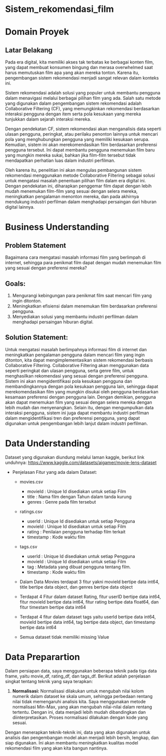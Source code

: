 # Sistem_rekomendasi_film

# Domain Proyek
## Latar Belakang
Pada era digital, kita memiliki akses tak terbatas ke berbagai konten film, yang dapat membuat konsumen bingung dan merasa overwhelmed saat harus memutuskan film apa yang akan mereka tonton. Karena itu, pengembangan sistem rekomendasi menjadi sangat relevan dalam konteks ini.

Sistem rekomendasi adalah solusi yang populer untuk membantu pengguna dalam menavigasi melalui berbagai pilihan film yang ada. Salah satu metode yang digunakan dalam pengembangan sistem rekomendasi adalah Collaborative Filtering (CF), yang memungkinkan rekomendasi berdasarkan interaksi pengguna dengan item serta pola kesukaan yang mereka tunjukkan dalam sejarah interaksi mereka.

Dengan pendekatan CF, sistem rekomendasi akan menganalisis data seperti ulasan pengguna, peringkat, atau perilaku penonton lainnya untuk mencari pola yang menghubungkan pengguna yang memiliki kesukaan serupa. Kemudian, sistem ini akan merekomendasikan film berdasarkan preferensi pengguna tersebut. Ini dapat membantu pengguna menemukan film baru yang mungkin mereka sukai, bahkan jika film-film tersebut tidak mendapatkan perhatian luas dalam industri perfilman.

Oleh karena itu, penelitian ini akan mengulas pembangunan sistem rekomendasi menggunakan metode Collaborative Filtering sebagai solusi untuk mengatasi masalah penentuan pilihan film dalam era digital ini. Dengan pendekatan ini, diharapkan penggemar film dapat dengan lebih mudah menemukan film-film yang sesuai dengan selera mereka, meningkatkan pengalaman menonton mereka, dan pada akhirnya mendukung industri perfilman dalam menghadapi persaingan dari hiburan digital lainnya.

# Business Understanding
## Problem Statement
   Bagaimana cara mengatasi masalah informasi film yang berlimpah di internet, sehingga para penikmat film dapat dengan mudah menemukan film yang sesuai dengan preferensi mereka?

## Goals:
  1. Mengurangi kebingungan para penikmat film saat mencari film yang ingin ditonton.
  2. Meningkatkan efisiensi dalam menemukan film berdasarkan preferensi pengguna.
  3. Menyediakan solusi yang membantu industri perfilman dalam menghadapi persaingan hiburan digital.

## Solution Statement:
   Untuk mengatasi masalah berlimpahnya informasi film di internet dan meningkatkan pengalaman pengguna dalam mencari film yang ingin ditonton, kita dapat mengimplementasikan sistem rekomendasi berbasis Collaborative Filtering. Collaborative Filtering akan menggunakan data seperti peringkat dan ulasan pengguna, serta genre film, untuk menghasilkan rekomendasi yang sesuai dengan preferensi pengguna. Sistem ini akan mengidentifikasi pola kesukaan pengguna dan membandingkannya dengan pola kesukaan pengguna lain, sehingga dapat merekomendasikan film yang mungkin disukai oleh pengguna berdasarkan kesamaan preferensi dengan pengguna lain. Dengan demikian, pengguna akan dapat menemukan film yang sesuai dengan selera mereka dengan lebih mudah dan menyenangkan. Selain itu, dengan mengumpulkan data interaksi pengguna, sistem ini juga dapat membantu industri perfilman dalam mengidentifikasi tren dan preferensi pengguna, yang dapat digunakan untuk pengembangan lebih lanjut dalam industri perfilman.

# Data Understanding
Dataset yang digunakan diundung melalui laman kaggle, berikut link unduhnya: https://www.kaggle.com/datasets/aigamer/movie-lens-dataset
- Penjelasan Fitur yang ada dalam Dataset:
  - movies.csv
      - movieId : Unique Id disediakan untuk setiap Film
      - title : Nama film dengan Tahun dalam tanda kurung
      - genres : Genre pada film tersebut
  - ratings.csv
      - userId : Unique Id disediakan untuk setiap Pengguna
      - movieId : Unique Id disediakan untuk setiap Film
      - rating : Penilaian pengguna terhadap film terkait
      - timestamp : Kode waktu film
  - tags.csv
      - userId : Unique Id disediakan untuk setiap Pengguna
      - movieId : Unique Id disediakan untuk setiap Film
      - tag : Metadata yang dibuat pengguna tentang film.
      - timestamp : Kode waktu film

  - Dalam Data Movies terdapat 3 fitur yakni movieId bertipe data int64, title bertipe data object, dan genres bertipe data object
  - Terdapat 4 Fitur dalam dataset Rating, fitur userID bertipe data int64, fitur movieId bertipe data int64, fitur rating bertipe data float64, dan fitur timestam bertipe data int64
  - Terdapat 4 fitur dalam dataset tags yaitu userId bertipe data int64, movieId bertipe data int64, tag bertipe data object, dan timestamp bertipe data int64
  - Semua dataset tidak memiliki missing Value

# Data Preparartion
Dalam persiapan data, saya menggunakan beberapa teknik pada tiga data frame, yaitu movie_df, rating_df, dan tags_df. Berikut adalah penjelasan singkat tentang teknik yang saya terapkan:

1. **Normalisasi:** Normalisasi dilakukan untuk mengubah nilai kolom numerik dalam dataset ke skala umum, sehingga perbedaan rentang nilai tidak memengaruhi analisis kita. Saya menggunakan metode normalisasi Min-Max, yang akan mengubah nilai-nilai dalam rentang tertentu. Dengan ini, data menjadi lebih mudah dibandingkan dan diinterpretasikan. Proses normalisasi dilakukan dengan kode yang sesuai.

Dengan menerapkan teknik-teknik ini, data yang akan digunakan untuk analisis dan pengembangan model akan menjadi lebih bersih, lengkap, dan siap digunakan. Ini akan membantu meningkatkan kualitas model rekomendasi film yang akan kita bangun nantinya.

